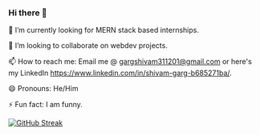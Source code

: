 ### Hi there 👋

🔭 I’m currently looking for MERN stack based internships.

👯 I’m looking to collaborate on webdev projects.

📫 How to reach me: Email me @ gargshivam311201@gmail.com or here's my LinkedIn https://www.linkedin.com/in/shivam-garg-b685271ba/.

😄 Pronouns: He/Him

⚡ Fun fact: I am funny.

[![GitHub Streak](http://github-readme-streak-stats.herokuapp.com?user=shivam311201&theme=tokyonight&date_format=M%20j%5B%2C%20Y%5D)](https://git.io/streak-stats)
